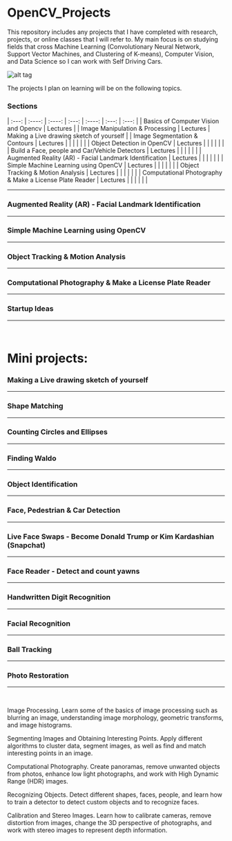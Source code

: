 # OpenCV_Projects

This repository includes any projects that I have completed with research, projects, or online classes that I will refer to. My main focus is on studying fields that cross Machine Learning (Convolutionary Neural Network, Support Vector Machines, and Clustering of K-means), Computer Vision, and Data Science so I can work with Self Driving Cars. 

![alt tag](https://github.com/OverRatedTech/OpenCV_Projects/blob/master/OpenCV_CNN.png)

The projects I plan on learning will be on the following topics. 

### Sections        
| :---:                                                   | :----:    |  :----: |    :---:  |  :----:    | :---: |    :---:   |
| Basics of Computer Vision and Opencv                    | Lectures  | 
| Image Manipulation & Processing                         | Lectures  | Making a Live drawing sketch of yourself |
| Image Segmentation & Contours                           | Lectures  |       |      |    |    |        |
| Object Detection in OpenCV                              | Lectures  |       |      |    |    |        |   
| Build a Face, people and Car/Vehicle Detectors          | Lectures  |       |      |    |    |        |
| Augmented Reality (AR) - Facial Landmark Identification | Lectures  |       |      |    |    |        |
| Simple Machine Learning using OpenCV                    | Lectures  |       |      |    |    |        |
| Object Tracking & Motion Analysis                       | Lectures  |       |      |    |    |        |
| Computational Photography & Make a License Plate Reader | Lectures  |       |      |    |    |        |

------------------------------------------------------------------------------------------------
### Augmented Reality (AR) - Facial Landmark Identification </br>
------------------------------------------------------------------------------------------------
### Simple Machine Learning using OpenCV </br>
------------------------------------------------------------------------------------------------
### Object Tracking & Motion Analysis </br>
------------------------------------------------------------------------------------------------
### Computational Photography & Make a License Plate Reader </br>
------------------------------------------------------------------------------------------------
### Startup Ideas </br>
------------------------------------------------------------------------------------------------
</br>

# Mini projects: 
### Making a Live drawing sketch of yourself </br>
------------------------------------------------------------------------------------------------
### Shape Matching </br>
------------------------------------------------------------------------------------------------
### Counting Circles and Ellipses </br>
------------------------------------------------------------------------------------------------
### Finding Waldo </br>
------------------------------------------------------------------------------------------------
### Object Identification </br>
------------------------------------------------------------------------------------------------
### Face, Pedestrian & Car Detection </br>
------------------------------------------------------------------------------------------------
### Live Face Swaps - Become Donald Trump or Kim Kardashian (Snapchat) </br>
------------------------------------------------------------------------------------------------
### Face Reader - Detect and count yawns </br>
------------------------------------------------------------------------------------------------
### Handwritten Digit Recognition </br>
------------------------------------------------------------------------------------------------
### Facial Recognition </br>
------------------------------------------------------------------------------------------------
### Ball Tracking </br>
------------------------------------------------------------------------------------------------
### Photo Restoration </br>
------------------------------------------------------------------------------------------------
</br>

Image Processing. Learn some of the basics of image processing such as blurring an image, understanding image morphology, geometric transforms, and image histograms.

Segmenting Images and Obtaining Interesting Points. Apply different algorithms to cluster data, segment images, as well as find and match interesting points in an image.

Computational Photography. Create panoramas, remove unwanted objects from photos, enhance low light photographs, and work with High Dynamic Range (HDR) images.

Recognizing Objects. Detect different shapes, faces, people, and learn how to train a detector to detect custom objects and to recognize faces.

Calibration and Stereo Images. Learn how to calibrate cameras, remove distortion from images, change the 3D perspective of photographs, and work with stereo images to represent depth information.
